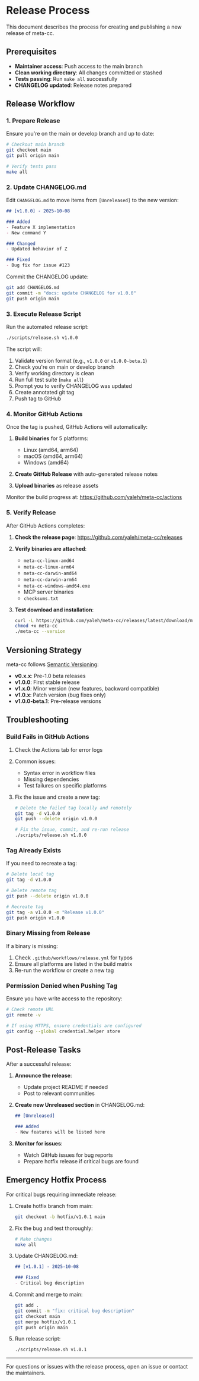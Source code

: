 # Release Process

This document describes the process for creating and publishing a new release of meta-cc.

## Prerequisites

- **Maintainer access**: Push access to the main branch
- **Clean working directory**: All changes committed or stashed
- **Tests passing**: Run `make all` successfully
- **CHANGELOG updated**: Release notes prepared

## Release Workflow

### 1. Prepare Release

Ensure you're on the main or develop branch and up to date:

```bash
# Checkout main branch
git checkout main
git pull origin main

# Verify tests pass
make all
```

### 2. Update CHANGELOG.md

Edit `CHANGELOG.md` to move items from `[Unreleased]` to the new version:

```markdown
## [v1.0.0] - 2025-10-08

### Added
- Feature X implementation
- New command Y

### Changed
- Updated behavior of Z

### Fixed
- Bug fix for issue #123
```

Commit the CHANGELOG update:

```bash
git add CHANGELOG.md
git commit -m "docs: update CHANGELOG for v1.0.0"
git push origin main
```

### 3. Execute Release Script

Run the automated release script:

```bash
./scripts/release.sh v1.0.0
```

The script will:
1. Validate version format (e.g., `v1.0.0` or `v1.0.0-beta.1`)
2. Check you're on main or develop branch
3. Verify working directory is clean
4. Run full test suite (`make all`)
5. Prompt you to verify CHANGELOG was updated
6. Create annotated git tag
7. Push tag to GitHub

### 4. Monitor GitHub Actions

Once the tag is pushed, GitHub Actions will automatically:

1. **Build binaries** for 5 platforms:
   - Linux (amd64, arm64)
   - macOS (amd64, arm64)
   - Windows (amd64)

2. **Create GitHub Release** with auto-generated release notes

3. **Upload binaries** as release assets

Monitor the build progress at:
https://github.com/yaleh/meta-cc/actions

### 5. Verify Release

After GitHub Actions completes:

1. **Check the release page**:
   https://github.com/yaleh/meta-cc/releases

2. **Verify binaries are attached**:
   - `meta-cc-linux-amd64`
   - `meta-cc-linux-arm64`
   - `meta-cc-darwin-amd64`
   - `meta-cc-darwin-arm64`
   - `meta-cc-windows-amd64.exe`
   - MCP server binaries
   - `checksums.txt`

3. **Test download and installation**:
   ```bash
   curl -L https://github.com/yaleh/meta-cc/releases/latest/download/meta-cc-linux-amd64 -o meta-cc
   chmod +x meta-cc
   ./meta-cc --version
   ```

## Versioning Strategy

meta-cc follows [Semantic Versioning](https://semver.org/):

- **v0.x.x**: Pre-1.0 beta releases
- **v1.0.0**: First stable release
- **v1.x.0**: Minor version (new features, backward compatible)
- **v1.0.x**: Patch version (bug fixes only)
- **v1.0.0-beta.1**: Pre-release versions

## Troubleshooting

### Build Fails in GitHub Actions

1. Check the Actions tab for error logs
2. Common issues:
   - Syntax error in workflow files
   - Missing dependencies
   - Test failures on specific platforms

3. Fix the issue and create a new tag:
   ```bash
   # Delete the failed tag locally and remotely
   git tag -d v1.0.0
   git push --delete origin v1.0.0
   
   # Fix the issue, commit, and re-run release
   ./scripts/release.sh v1.0.0
   ```

### Tag Already Exists

If you need to recreate a tag:

```bash
# Delete local tag
git tag -d v1.0.0

# Delete remote tag
git push --delete origin v1.0.0

# Recreate tag
git tag -a v1.0.0 -m "Release v1.0.0"
git push origin v1.0.0
```

### Binary Missing from Release

If a binary is missing:

1. Check `.github/workflows/release.yml` for typos
2. Ensure all platforms are listed in the build matrix
3. Re-run the workflow or create a new tag

### Permission Denied when Pushing Tag

Ensure you have write access to the repository:

```bash
# Check remote URL
git remote -v

# If using HTTPS, ensure credentials are configured
git config --global credential.helper store
```

## Post-Release Tasks

After a successful release:

1. **Announce the release**:
   - Update project README if needed
   - Post to relevant communities

2. **Create new Unreleased section** in CHANGELOG.md:
   ```markdown
   ## [Unreleased]

   ### Added
   - New features will be listed here
   ```

3. **Monitor for issues**:
   - Watch GitHub issues for bug reports
   - Prepare hotfix release if critical bugs are found

## Emergency Hotfix Process

For critical bugs requiring immediate release:

1. Create hotfix branch from main:
   ```bash
   git checkout -b hotfix/v1.0.1 main
   ```

2. Fix the bug and test thoroughly:
   ```bash
   # Make changes
   make all
   ```

3. Update CHANGELOG.md:
   ```markdown
   ## [v1.0.1] - 2025-10-08

   ### Fixed
   - Critical bug description
   ```

4. Commit and merge to main:
   ```bash
   git add .
   git commit -m "fix: critical bug description"
   git checkout main
   git merge hotfix/v1.0.1
   git push origin main
   ```

5. Run release script:
   ```bash
   ./scripts/release.sh v1.0.1
   ```

---

For questions or issues with the release process, open an issue or contact the maintainers.
